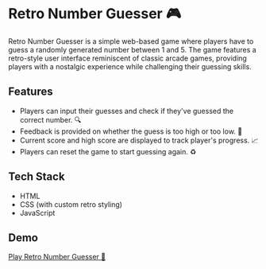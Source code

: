 # Retro Number Guesser 🎮

Retro Number Guesser is a simple web-based game where players have to guess a randomly generated number between 1 and 5. The game features a retro-style user interface reminiscent of classic arcade games, providing players with a nostalgic experience while challenging their guessing skills.

## Features
- Players can input their guesses and check if they've guessed the correct number. 🔍
- Feedback is provided on whether the guess is too high or too low. 🚀
- Current score and high score are displayed to track player's progress. 📈
- Players can reset the game to start guessing again. ♻️

## Tech Stack
- HTML
- CSS (with custom retro styling)
- JavaScript

## Demo
[Play Retro Number Guesser 🎯](https://guess-the-number-taupe-eight.vercel.app/) 


